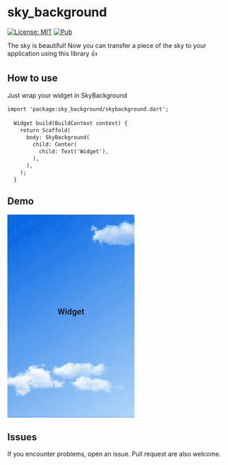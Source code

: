 # sky_background

[![License: MIT](https://img.shields.io/badge/License-MIT-yellow.svg)](https://opensource.org/licenses/MIT)
[![Pub](https://img.shields.io/pub/v/sky_background)](https://pub.dev/packages/sky_background)

The sky is beautiful! Now you can transfer a piece of the sky to your application using this library 👍

## How to use

Just wrap your widget in SkyBackground

```
import 'package:sky_background/skybackground.dart';

  Widget build(BuildContext context) {
    return Scaffold(
      body: SkyBackground(
        child: Center(
          child: Text('Widget'),
        ),
      ),
    );
  }

```

## Demo

<img src="https://github.com/RenatFakhrutdinov/sky_background/raw/master/demo/demo.gif?" />

## Issues

If you encounter problems, open an issue. Pull request are also welcome.
